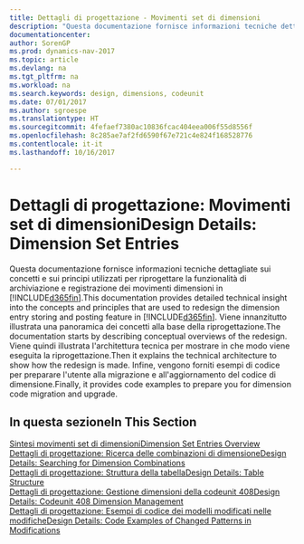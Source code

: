 ```yaml
---
title: Dettagli di progettazione - Movimenti set di dimensioni
description: "Questa documentazione fornisce informazioni tecniche dettagliate sui concetti e sui principi utilizzati per riprogettare la funzionalità di archiviazione e registrazione dei movimenti dimensioni."
documentationcenter: 
author: SorenGP
ms.prod: dynamics-nav-2017
ms.topic: article
ms.devlang: na
ms.tgt_pltfrm: na
ms.workload: na
ms.search.keywords: design, dimensions, codeunit
ms.date: 07/01/2017
ms.author: sgroespe
ms.translationtype: HT
ms.sourcegitcommit: 4fefaef7380ac10836fcac404eea006f55d8556f
ms.openlocfilehash: 8c285ae7af2fd6590f67e721c4e824f168528776
ms.contentlocale: it-it
ms.lasthandoff: 10/16/2017

---
```

# <a name="design-details-dimension-set-entries"></a><span data-ttu-id="46837-103">Dettagli di progettazione: Movimenti set di dimensioni</span><span class="sxs-lookup"><span data-stu-id="46837-103">Design Details: Dimension Set Entries</span></span>
<span data-ttu-id="46837-104">Questa documentazione fornisce informazioni tecniche dettagliate sui concetti e sui principi utilizzati per riprogettare la funzionalità di archiviazione e registrazione dei movimenti dimensioni in [!INCLUDE[d365fin](includes/d365fin_md.md)].</span><span class="sxs-lookup"><span data-stu-id="46837-104">This documentation provides detailed technical insight into the concepts and principles that are used to redesign the dimension entry storing and posting feature in [!INCLUDE[d365fin](includes/d365fin_md.md)].</span></span> <span data-ttu-id="46837-105">Viene innanzitutto illustrata una panoramica dei concetti alla base della riprogettazione.</span><span class="sxs-lookup"><span data-stu-id="46837-105">The documentation starts by describing conceptual overviews of the redesign.</span></span> <span data-ttu-id="46837-106">Viene quindi illustrata l'architettura tecnica per mostrare in che modo viene eseguita la riprogettazione.</span><span class="sxs-lookup"><span data-stu-id="46837-106">Then it explains the technical architecture to show how the redesign is made.</span></span> <span data-ttu-id="46837-107">Infine, vengono forniti esempi di codice per preparare l'utente alla migrazione e all'aggiornamento del codice di dimensione.</span><span class="sxs-lookup"><span data-stu-id="46837-107">Finally, it provides code examples to prepare you for dimension code migration and upgrade.</span></span>  

## <a name="in-this-section"></a><span data-ttu-id="46837-108">In questa sezione</span><span class="sxs-lookup"><span data-stu-id="46837-108">In This Section</span></span>  
[<span data-ttu-id="46837-109">Sintesi movimenti set di dimensioni</span><span class="sxs-lookup"><span data-stu-id="46837-109">Dimension Set Entries Overview</span></span>](design-details-dimension-set-entries-overview.md)  
[<span data-ttu-id="46837-110">Dettagli di progettazione: Ricerca delle combinazioni di dimensione</span><span class="sxs-lookup"><span data-stu-id="46837-110">Design Details: Searching for Dimension Combinations</span></span>](design-details-searching-for-dimension-combinations.md)  
[<span data-ttu-id="46837-111">Dettagli di progettazione: Struttura della tabella</span><span class="sxs-lookup"><span data-stu-id="46837-111">Design Details: Table Structure</span></span>](design-details-table-structure.md)  
[<span data-ttu-id="46837-112">Dettagli di progettazione: Gestione dimensioni della codeunit 408</span><span class="sxs-lookup"><span data-stu-id="46837-112">Design Details: Codeunit 408 Dimension Management</span></span>](design-details-codeunit-408-dimension-management.md)  
[<span data-ttu-id="46837-113">Dettagli di progettazione: Esempi di codice dei modelli modificati nelle modifiche</span><span class="sxs-lookup"><span data-stu-id="46837-113">Design Details: Code Examples of Changed Patterns in Modifications</span></span>](design-details-code-examples-of-changed-patterns-in-modifications.md)

